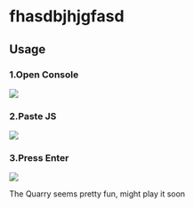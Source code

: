 # fhasdbjhjgfasd
## Usage
### 1.Open Console
<img src="https://itzmachiko.tk/img/github/Screenshot%202022-07-08%20182702.png" />

### 2.Paste JS
<img src="https://itzmachiko.tk/img/github/Screenshot 2022-07-08 182735.png" />

### 3.Press Enter
<img src="https://itzmachiko.tk/img/github/Screenshot%202022-07-08%201828340.png" />

The Quarry seems pretty fun, might play it soon
